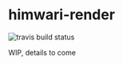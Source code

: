 # himwari-render

![travis build status](https://api.travis-ci.com/pcolusso/himawari-render.svg?branch=master)

WIP, details to come